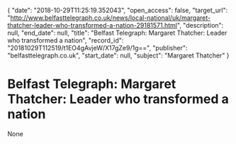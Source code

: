 {
  "date": "2018-10-29T11:25:19.352043", 
  "open_access": false, 
  "target_url": "http://www.belfasttelegraph.co.uk/news/local-national/uk/margaret-thatcher-leader-who-transformed-a-nation-29181571.html", 
  "description": null, 
  "end_date": null, 
  "title": "Belfast Telegraph: Margaret Thatcher: Leader who transformed a nation", 
  "record_id": "20181029T112519/t1EO4gAvjeW/X17gZe9/1g==", 
  "publisher": "belfasttelegraph.co.uk", 
  "start_date": null, 
  "subject": "Margaret Thatcher"
}

# Belfast Telegraph: Margaret Thatcher: Leader who transformed a nation

None